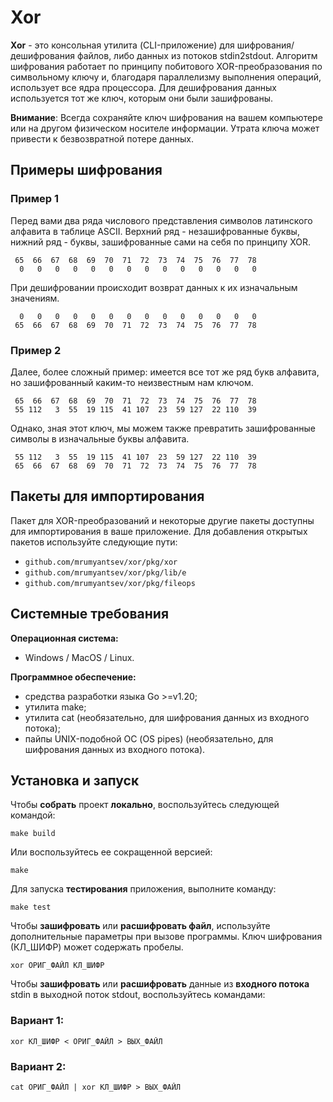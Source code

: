 # Xor

**Xor** - это консольная утилита (CLI-приложение) для шифрования/дешифрования файлов, либо данных из потоков stdin2stdout. Алгоритм шифрования работает по принципу побитового XOR-преобразования по символьному ключу и, благодаря параллелизму выполнения операций, использует все ядра процессора. Для дешифрования данных используется тот же ключ, которым они были зашифрованы.

**Внимание**: Всегда сохраняйте ключ шифрования на вашем компьютере или на другом физическом носителе информации. Утрата ключа может привести к безвозвратной потере данных.

## Примеры шифрования

### Пример 1

Перед вами два ряда числового представления символов латинского алфавита в таблице ASCII. Верхний ряд - незашифрованные буквы, нижний ряд - буквы, зашифрованные сами на себя по принципу XOR.

```
 65  66  67  68  69  70  71  72  73  74  75  76  77  78
  0   0   0   0   0   0   0   0   0   0   0   0   0   0
```

При дешифровании происходит возврат данных к их изначальным значениям.

```
  0   0   0   0   0   0   0   0   0   0   0   0   0   0
 65  66  67  68  69  70  71  72  73  74  75  76  77  78
```

### Пример 2

Далее, более сложный пример: имеется все тот же ряд букв алфавита, но зашифрованный каким-то неизвестным нам ключом.

```
 65  66  67  68  69  70  71  72  73  74  75  76  77  78
 55 112   3  55  19 115  41 107  23  59 127  22 110  39
```

Однако, зная этот ключ, мы можем также превратить зашифрованные символы в изначальные буквы алфавита.

```
 55 112   3  55  19 115  41 107  23  59 127  22 110  39
 65  66  67  68  69  70  71  72  73  74  75  76  77  78
```

## Пакеты для импортирования

Пакет для XOR-преобразований и некоторые другие пакеты доступны для импортирования в ваше приложение. Для добавления открытых пакетов используйте следующие пути:

- `github.com/mrumyantsev/xor/pkg/xor`
- `github.com/mrumyantsev/xor/pkg/lib/e`
- `github.com/mrumyantsev/xor/pkg/fileops`

## Системные требования

**Операционная система:**

- Windows / MacOS / Linux.

**Программное обеспечение:**

- средства разработки языка Go >=v1.20;
- утилита make;
- утилита cat (необязательно, для шифрования данных из входного потока);
- пайпы UNIX-подобной ОС (OS pipes) (необязательно, для шифрования данных из входного потока).

## Установка и запуск

Чтобы **собрать** проект **локально**, воспользуйтесь следующей командой:

```
make build
```

Или воспользуйтесь ее сокращенной версией:

```
make
```

Для запуска **тестирования** приложения, выполните команду:

```
make test
```

Чтобы **зашифровать** или **расшифровать файл**, используйте дополнительные параметры при вызове программы. Ключ шифрования (КЛ_ШИФР) может содержать пробелы.

```
xor ОРИГ_ФАЙЛ КЛ_ШИФР
```

Чтобы **зашифровать** или **расшифровать** данные из **входного потока** stdin в выходной поток stdout, воспользуйтесь командами:

### Вариант 1:

```
xor КЛ_ШИФР < ОРИГ_ФАЙЛ > ВЫХ_ФАЙЛ
```

### Вариант 2:

```
cat ОРИГ_ФАЙЛ | xor КЛ_ШИФР > ВЫХ_ФАЙЛ
```
